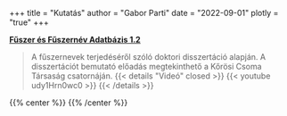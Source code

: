 +++
title = "Kutatás"
author = "Gabor Parti"
date = "2022-09-01"
plotly = "true"
+++

[<i class="fa fa-graduation-cap" aria-hidden="true"></i> **Fűszer és Fűszernév Adatbázis 1.2**](https://partigabor.github.io/spice/hu/)

> A fűszernevek terjedéséről szóló doktori disszertáció alapján.
> A disszertációt bemutató előadás megtekinthető a Kőrösi Csoma Társaság csatornáján.
>{{< details "Videó" closed >}}
>{{< youtube udy1Hrn0wc0 >}}
>{{< /details >}}



{{% center %}}
<i class="fa fa-cog fa-spin fa-2x fa-fw"></i>
{{% /center %}}